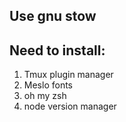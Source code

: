 <h2>Use gnu stow</h2>

<h2>Need to install:</h2>
<ol>
  <li>Tmux plugin manager</li>
  <li>Meslo fonts</li>
  <li>oh my zsh</li>
  <li>node version manager</li>
</ol>
